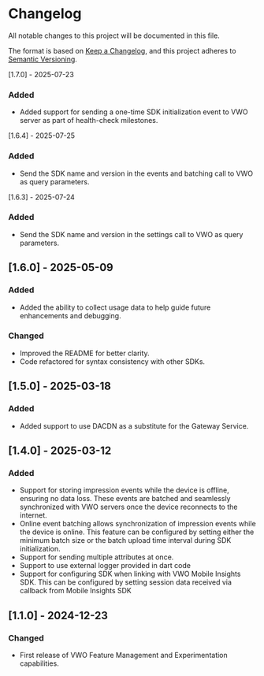 # Changelog

All notable changes to this project will be documented in this file.

The format is based on [Keep a Changelog](https://keepachangelog.com/en/1.0.0/),
and this project adheres to [Semantic Versioning](https://semver.org/spec/v2.0.0.html).

[1.7.0] - 2025-07-23

### Added

- Added support for sending a one-time SDK initialization event to VWO server as part of health-check milestones.

[1.6.4] - 2025-07-25

### Added

- Send the SDK name and version in the events and batching call to VWO as query parameters.

[1.6.3] - 2025-07-24

### Added

- Send the SDK name and version in the settings call to VWO as query parameters.

## [1.6.0] - 2025-05-09

### Added

- Added the ability to collect usage data to help guide future enhancements and debugging.

### Changed

- Improved the README for better clarity.
- Code refactored for syntax consistency with other SDKs.

## [1.5.0] - 2025-03-18

### Added

- Added support to use DACDN as a substitute for the Gateway Service.

## [1.4.0] - 2025-03-12

### Added
- Support for storing impression events while the device is offline, ensuring no data loss. These events are batched and seamlessly synchronized with VWO servers once the device reconnects to the internet.
- Online event batching allows synchronization of impression events while the device is online. This feature can be configured by setting either the minimum batch size or the batch upload time interval during SDK initialization.
- Support for sending multiple attributes at once.
- Support to use external logger provided in dart code
- Support for configuring SDK when linking with VWO Mobile Insights SDK. This can be configured by setting session data received via callback from Mobile Insights SDK

## [1.1.0] - 2024-12-23

### Changed

- First release of VWO Feature Management and Experimentation capabilities.
